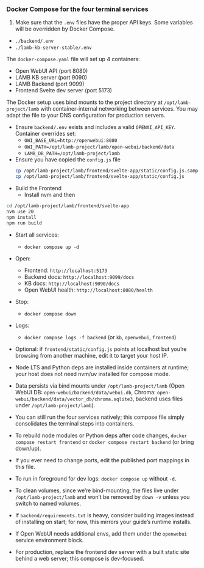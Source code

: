 ### Docker Compose for the four terminal services

1. Make sure that the `.env` files have the proper API keys. Some variables will be overridden by Docker Compose.
-   `./backend/.env`
-   `./lamb-kb-server-stable/.env`

The `docker-compose.yaml` file will set up 4 containers:

- Open WebUI API (port 8080)
- LAMB KB server (port 9090)
- LAMB Backend (port 9099)
- Frontend Svelte dev server (port 5173)

The Docker setup uses bind mounts to the project directory at `/opt/lamb-project/lamb` with container-internal networking between services. You may adapt the file to your DNS configuration for production servers.

- Ensure `backend/.env` exists and includes a valid `OPENAI_API_KEY`. Container overrides set:
  - `OWI_BASE_URL=http://openwebui:8080`
  - `OWI_PATH=/opt/lamb-project/lamb/open-webui/backend/data`
  - `LAMB_DB_PATH=/opt/lamb-project/lamb`
- Ensure you have copied the `config.js` file
  ```bash
  cp /opt/lamb-project/lamb/frontend/svelte-app/static/config.js.sample
  cp /opt/lamb-project/lamb/frontend/svelte-app/static/config.js
  ```
- Build the Frontend
  - Install nvm and then

```bash
cd /opt/lamb-project/lamb/frontend/svelte-app
nvm use 20
npm install
npm run build
```

- Start all services:
  - `docker compose up -d`
- Open:

  - Frontend: `http://localhost:5173`
  - Backend docs: `http://localhost:9099/docs`
  - KB docs: `http://localhost:9090/docs`
  - Open WebUI health: `http://localhost:8080/health`

- Stop:

  - `docker compose down`

- Logs:

  - `docker compose logs -f backend` (or `kb`, `openwebui`, `frontend`)

- Optional: if `frontend/static/config.js` points at localhost but you’re browsing from another machine, edit it to target your host IP.

- Node LTS and Python deps are installed inside containers at runtime; your host does not need nvm/uv installed for compose mode.

- Data persists via bind mounts under `/opt/lamb-project/lamb` (Open WebUI DB: `open-webui/backend/data/webui.db`, Chroma: `open-webui/backend/data/vector_db/chroma.sqlite3`, backend uses files under `/opt/lamb-project/lamb`).

- You can still run the four services natively; this compose file simply consolidates the terminal steps into containers.

- To rebuild node modules or Python deps after code changes, `docker compose restart frontend` or `docker compose restart backend` (or bring down/up).

- If you ever need to change ports, edit the published port mappings in this file.

- To run in foreground for dev logs: `docker compose up` without `-d`.

- To clean volumes, since we’re bind-mounting, the files live under `/opt/lamb-project/lamb` and won’t be removed by `down -v` unless you switch to named volumes.

- If `backend/requirements.txt` is heavy, consider building images instead of installing on start; for now, this mirrors your guide’s runtime installs.

- If Open WebUI needs additional envs, add them under the `openwebui` service environment block.

- For production, replace the frontend dev server with a built static site behind a web server; this compose is dev-focused.
